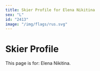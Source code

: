 ```yaml
---
title: Skier Profile for Elena Nikitina
sex: "L"
id: "2413"
image: "/img/flags/rus.svg" 
---
```


# Skier Profile

This page is for: Elena Nikitina.
    